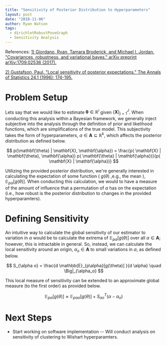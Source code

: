 ```yaml
---
title: "Sensitivity of Posterior Distribution to Hyperparameters"
layout: post
date: "2018-11-06"
author: Ryan Watson
tags:
  - dirichletRobustPoseGraph
  - Sensitivity Analysis
---
```


<bf> References: </bf>
<a href="https://arxiv.org/pdf/1709.02536.pdf"> 1) Giordano, Ryan, Tamara Broderick, and Michael I. Jordan. "Covariances, robustness, and variational bayes." arXiv preprint arXiv:1709.02536 (2017).</a>

<a href="https://projecteuclid.org/euclid.aos/1033066205"> 2) Gustafson, Paul. "Local sensitivity of posterior expectations." The Annals of Statistics 24.1 (1996): 174-195.</a>

# Problem Setup

Lets say that we would like to estimate $\mathbf{\theta} \in \mathbb{R}^i$ given $\{\mathbf{X}\}_{j=1}^J$. When conducting this analysis within a Bayesian framework, we generally inject subjective into the analysis through the definition of prior and likelihood functions, which are simplifications of the true model. This subjectivity takes the form of hyperparameters, $\alpha \in \mathbf{A} \subseteq \mathbb{R}^k$, which affects the posterior distribution as defined below.

$$ p(\mathbf{\theta} | \mathbf{X}, \mathbf{\alpha}) = \frac{p( \mathbf{X} | \mathbf{\theta}, \mathbf{\alpha}) p( \mathbf{\theta} | \mathbf{\alpha})}{p( \mathbf{X} | \mathbf{\alpha})} $$

Utilizing the provided posterior distribution, we're generally interested in calculating the expectation of some function ( $g(\theta)$ ,e.g., the mean ), $\mathbb{E}_{p\alpha}[g(\theta)]$. When conducting this calculation, we would to have a measure of the amount of influence that a permutation of $\alpha$ has on the expectation (i.e., how robust is the posterior distribution to changes in the provided hyperparamters).

# Defining Sensitivity

An intuitive way to calculate the global sensitivity of our estimator to variation in $\alpha$ would be to calculate the extrema of $\mathbb{E}_{p\alpha}[g(\theta)]$ over all $\alpha \in \mathbf{A}$; however, this is intractable in general. So, instead, we can calculate the local sensitivity around an origin, $\alpha_o \in \mathbf{A}$ to small variations in $\alpha$, as defined below.

$$ S_{\alpha o} = \frac{d \mathbb{E}_{p\alpha}[g(\theta)] }{d \alpha} \quad  \Big|_{\alpha_o} $$

This local measure of sensitivity can be extended to an approximate global measure (to the first order) as provided below.

$$ \mathbb{E}_{p\alpha}[g(\theta)] \approx \mathbb{E}_{p\alpha o }[g(\theta)] + S^T_{\alpha o }(\alpha - \alpha_o) $$



# Next Steps
- Start working on software implementation
-- Will conduct analysis on sensitivity of clustering to Wishart hyperparamters.
